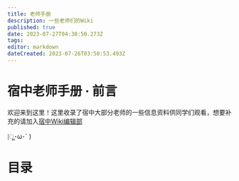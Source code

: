 ```yaml
---
title: 老师手册
description: 一些老师们的Wiki
published: true
date: 2023-07-27T04:38:50.273Z
tags: 
editor: markdown
dateCreated: 2023-07-26T03:50:53.493Z
---
```


# 宿中老师手册 · 前言
欢迎来到这里！这里收录了宿中大部分老师的一些信息资料供同学们观看，想要补充的请加入[宿中Wiki编辑部](https://qm.qq.com/cgi-bin/qm/qr?k=EwQgXsyOcX-WKSybkAPortmqktHhKTQI&jump_from=webapi&authKey=jCy7xGfxsmMkYBvLunub0IXn39Y+qrCPmZgSLgpgrHJlgXrXRqJlauQU9KpDjbaM)

|ू･ω･` )

# 目录

